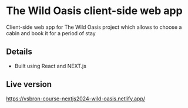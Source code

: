 # The Wild Oasis client-side web app

Client-side web app for The Wild Oasis project which allows to choose a cabin and book it for a period of stay

## Details

- Built using React and NEXT.js

## Live version

https://vsbron-course-nextjs2024-wild-oasis.netlify.app/
